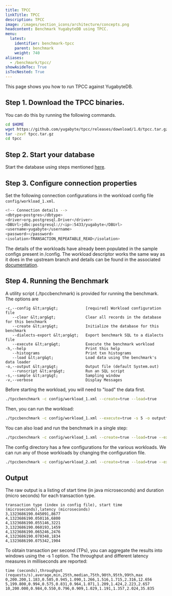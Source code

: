```yaml
---
title: TPCC
linkTitle: TPCC
description: TPCC
image: /images/section_icons/architecture/concepts.png
headcontent: Benchmark YugabyteDB using TPCC.
menu:
  latest:
    identifier: benchmark-tpcc
    parent: benchmark
    weight: 740
aliases:
  - /benchmark/tpcc/
showAsideToc: True
isTocNested: True
---
```


This page shows you how to run TPCC against YugabyteDB.

## Step 1. Download the TPCC binaries.

You can do this by running the following commands.

```sh
cd $HOME
wget https://github.com/yugabyte/tpcc/releases/download/1.0/tpcc.tar.gz
tar -zxvf tpcc.tar.gz
cd tpcc
```

## Step 2. Start your database
Start the database using steps mentioned [here](https://docs.yugabyte.com/latest/quick-start/explore-ysql/).

## Step 3. Configure connection properties
Set the following connection configurations in the workload config file `config/workload_1.xml`.

```sh
<!-- Connection details -->
<dbtype>postgres</dbtype>
<driver>org.postgresql.Driver</driver>
<DBUrl>jdbc:postgresql://<ip>:5433/yugabyte</DBUrl>
<username>yugabyte</username>
<password></password>
<isolation>TRANSACTION_REPEATABLE_READ</isolation>
```

The details of the workloads have already been populated in the sample configs present in /config.
The workload descriptor works the same way as it does in the upstream branch and details can be found in the associated [documentation](https://github.com/oltpbenchmark/oltpbench/wiki).

## Step 4. Running the Benchmark
A utility script (./tpccbenchmark) is provided for running the benchmark. The options are

```
-c,--config &lt;arg&gt;            [required] Workload configuration file
   --clear &lt;arg&gt;             Clear all records in the database for this benchmark
   --create &lt;arg&gt;            Initialize the database for this benchmark
   --dialects-export &lt;arg&gt;   Export benchmark SQL to a dialects file
   --execute &lt;arg&gt;           Execute the benchmark workload
-h,--help                          Print this help
   --histograms                    Print txn histograms
   --load &lt;arg&gt;              Load data using the benchmark's data loader
-o,--output &lt;arg&gt;            Output file (default System.out)
   --runscript &lt;arg&gt;         Run an SQL script
-s,--sample &lt;arg&gt;            Sampling window
-v,--verbose                       Display Messages
```

Before starting the workload, you will need to "load" the data first.

```sh
./tpccbenchmark -c config/workload_1.xml --create=true --load=true
```

Then, you can run the workload:

```sh
./tpccbenchmark -c config/workload_1.xml --execute=true -s 5 -o outputfile
```

You can also load and run the benchmark in a single step:

```sh
./tpccbenchmark -c config/workload_1.xml --create=true --load=true --execute=true -s 5 -o outputfile
```

The config directory has a few configurations for the various workloads. We can run any of those workloads by changing the configuration file.

```sh
./tpccbenchmark -c config/workload_2.xml --create=true --load=true --execute=true -s 5 -o outputfile
```

## Output
The raw output is a listing of start time (in java microseconds) and duration (micro seconds) for each transaction type.

```
transaction type (index in config file), start time (microseconds),latency (microseconds)
3,1323686190.045091,8677
4,1323686190.050116,6800
4,1323686190.055146,3221
3,1323686190.060193,1459
4,1323686190.065246,2476
4,1323686190.070348,1834
4,1323686190.075342,1904
```

To obtain transaction per second (TPs), you can aggregate the results into windows using the -s 1 option. The throughput and different latency measures in milliseconds are reported:

```
time (seconds),throughput (requests/s),average,min,25th,median,75th,90th,95th,99th,max
0,200.200,1.183,0.585,0.945,1.090,1.266,1.516,1.715,2.316,12.656
5,199.800,0.994,0.575,0.831,0.964,1.071,1.209,1.424,2.223,2.657
10,200.000,0.984,0.550,0.796,0.909,1.029,1.191,1.357,2.024,35.835
```
